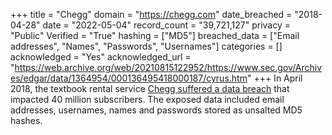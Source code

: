 +++
title = "Chegg"
domain = "https://chegg.com"
date_breached = "2018-04-28"
date = "2022-05-04"
record_count = "39,721,127"
privacy = "Public"
Verified = "True"
hashing = ["MD5"]
breached_data = ["Email addresses", "Names", "Passwords", "Usernames"]
categories = []
acknowledged = "Yes"
acknowledged_url = "https://web.archive.org/web/20210815122952/https://www.sec.gov/Archives/edgar/data/1364954/000136495418000187/cyrus.htm"
+++
In April 2018, the textbook rental service <a href="https://techcrunch.com/2018/09/26/chegg-resets-40-million-user-passwords-after-data-breach/" target="_blank" rel="noopener">Chegg suffered a data breach</a> that impacted 40 million subscribers. The exposed data included email addresses, usernames, names and passwords stored as unsalted MD5 hashes.
